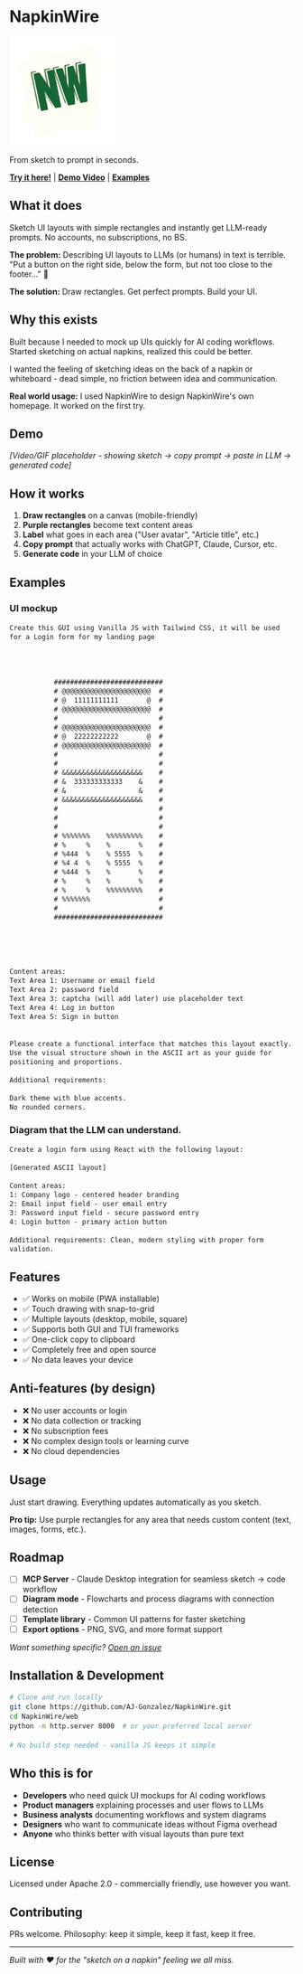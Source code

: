 # NapkinWire

![Napkinwire icon](web/icon-192.png)

From sketch to prompt in seconds.

**[Try it here!](https://www.napkinwire.lat/)** | **[Demo Video](#demo)** | **[Examples](#examples)**

## What it does

Sketch UI layouts with simple rectangles and instantly get LLM-ready prompts. No accounts, no subscriptions, no BS.

**The problem:** Describing UI layouts to LLMs (or humans) in text is terrible. "Put a button on the right side, below the form, but not too close to the footer..." 🤮

**The solution:** Draw rectangles. Get perfect prompts. Build your UI.

## Why this exists

Built because I needed to mock up UIs quickly for AI coding workflows. Started sketching on actual napkins, realized this could be better.

I wanted the feeling of sketching ideas on the back of a napkin or whiteboard - dead simple, no friction between idea and communication.

**Real world usage:** I used NapkinWire to design NapkinWire's own homepage. It worked on the first try.

## Demo

*[Video/GIF placeholder - showing sketch → copy prompt → paste in LLM → generated code]*

## How it works

1. **Draw rectangles** on a canvas (mobile-friendly)
2. **Purple rectangles** become text content areas  
3. **Label** what goes in each area ("User avatar", "Article title", etc.)
4. **Copy prompt** that actually works with ChatGPT, Claude, Cursor, etc.
5. **Generate code** in your LLM of choice

## Examples

### UI mockup

```
Create this GUI using Vanilla JS with Tailwind CSS, it will be used for a Login form for my landing page



                                                     
           ###########################               
           # @@@@@@@@@@@@@@@@@@@@@@  #               
           # @  11111111111       @  #               
           # @@@@@@@@@@@@@@@@@@@@@@  #               
           #                         #               
           # @@@@@@@@@@@@@@@@@@@@@@  #               
           # @  22222222222       @  #               
           # @@@@@@@@@@@@@@@@@@@@@@  #               
           #                         #               
           #                         #               
           # &&&&&&&&&&&&&&&&&&&&    #               
           # &  333333333333    &    #               
           # &                  &    #               
           # &&&&&&&&&&&&&&&&&&&&    #               
           #                         #               
           #                         #               
           #                         #               
           # %%%%%%%    %%%%%%%%%    #               
           # %     %    %       %    #               
           # %444  %    % 5555  %    #               
           # %4 4  %    % 5555  %    #               
           # %444  %    %       %    #               
           # %     %    %       %    #               
           # %     %    %%%%%%%%%    #               
           # %%%%%%%                 #               
           #                         #               
           ###########################               
                                                     
                                                     



Content areas:
Text Area 1: Username or email field
Text Area 2: password field
Text Area 3: captcha (will add later) use placeholder text
Text Area 4: Log in button
Text Area 5: Sign in button


Please create a functional interface that matches this layout exactly. Use the visual structure shown in the ASCII art as your guide for positioning and proportions.

Additional requirements: 

Dark theme with blue accents. 
No rounded corners. 
```

### Diagram that the LLM can understand.

```
Create a login form using React with the following layout:

[Generated ASCII layout]

Content areas:
1: Company logo - centered header branding
2: Email input field - user email entry
3: Password input field - secure password entry  
4: Login button - primary action button

Additional requirements: Clean, modern styling with proper form validation.
```

## Features

- ✅ Works on mobile (PWA installable)
- ✅ Touch drawing with snap-to-grid
- ✅ Multiple layouts (desktop, mobile, square)
- ✅ Supports both GUI and TUI frameworks
- ✅ One-click copy to clipboard
- ✅ Completely free and open source
- ✅ No data leaves your device

## Anti-features (by design)

- ❌ No user accounts or login
- ❌ No data collection or tracking
- ❌ No subscription fees  
- ❌ No complex design tools or learning curve
- ❌ No cloud dependencies

## Usage

Just start drawing. Everything updates automatically as you sketch.

**Pro tip:** Use purple rectangles for any area that needs custom content (text, images, forms, etc.).

## Roadmap

- [ ] **MCP Server** - Claude Desktop integration for seamless sketch → code workflow
- [ ] **Diagram mode** - Flowcharts and process diagrams with connection detection
- [ ] **Template library** - Common UI patterns for faster sketching
- [ ] **Export options** - PNG, SVG, and more format support

*Want something specific? [Open an issue](https://github.com/AJ-Gonzalez/NapkinWire/issues)*

## Installation & Development

```bash
# Clone and run locally
git clone https://github.com/AJ-Gonzalez/NapkinWire.git
cd NapkinWire/web
python -m http.server 8000  # or your preferred local server

# No build step needed - vanilla JS keeps it simple
```

## Who this is for

- **Developers** who need quick UI mockups for AI coding workflows
- **Product managers** explaining processes and user flows to LLMs
- **Business analysts** documenting workflows and system diagrams  
- **Designers** who want to communicate ideas without Figma overhead  
- **Anyone** who thinks better with visual layouts than pure text

## License

Licensed under Apache 2.0 - commercially friendly, use however you want.

## Contributing

PRs welcome. Philosophy: keep it simple, keep it fast, keep it free.

---

*Built with ❤️ for the "sketch on a napkin" feeling we all miss.*
